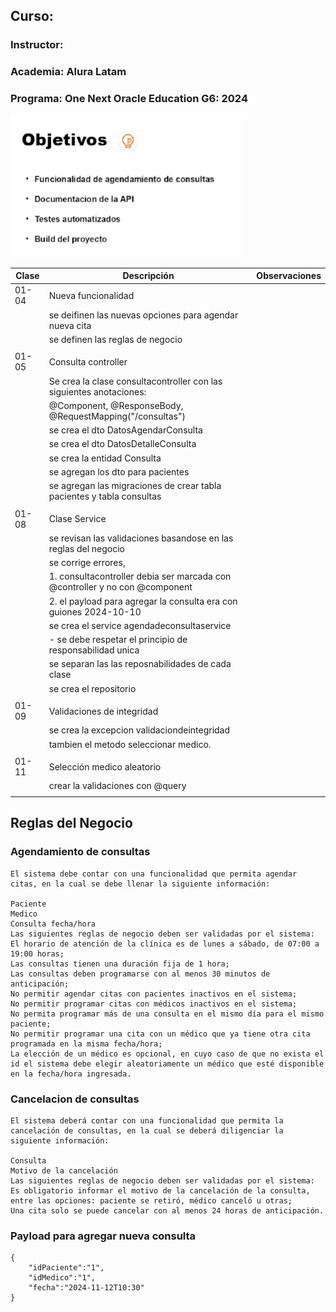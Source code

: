 ## Curso:
### Instructor:
### Academia: Alura Latam
### Programa: One Next Oracle Education G6: 2024


![img.png](img.png)

| Clase | Descripción                                                                 | Observaciones |
|-------|-----------------------------------------------------------------------------|---------------|
| 01-04 | Nueva funcionalidad                                                         |               |
|       | se deifinen las nuevas opciones para agendar nueva cita                     |               |
|       | se definen las reglas de negocio                                            |               |
|       |                                                                             |               |
| 01-05 | Consulta controller                                                         |               |
|       | Se crea la clase consultacontroller con las siguientes anotaciones:         |               |
|       | @Component, @ResponseBody, @RequestMapping("/consultas")                    |               |
|       | se crea el dto DatosAgendarConsulta                                         |               |
|       | se crea el dto DatosDetalleConsulta                                         |               |
|       | se crea la entidad Consulta                                                 |               |
|       | se agregan los dto para pacientes                                           |               |
|       | se agregan las migraciones de crear tabla pacientes y tabla consultas       |               |
|       |                                                                             |               |
| 01-08 | Clase Service                                                               |               |
|       | se revisan las validaciones basandose en las reglas del negocio             |               |
|       | se corrige errores,                                                         |               |
|       | 1. consultacontroller debia ser marcada con @controller y no con @component |               |
|       | 2. el payload para agregar la consulta era con guiones 2024-10-10           |               |
|       | se crea el service agendadeconsultaservice                                  |               |
|       | - se debe respetar el principio de responsabilidad unica                    |               |
|       | se separan las las reposnabilidades de cada clase                           |               |
|       | se crea el repositorio                                                      |               |
|       |                                                                             |               |
| 01-09 | Validaciones de integridad                                                  |               |
|       | se crea la excepcion validaciondeintegridad                                 |               |
|       | tambien el metodo seleccionar medico.                                       |               |
|       |                                                                             |               |
| 01-11 | Selección medico aleatorio                                                  |               |
|       | crear la validaciones con @query                                            |               |
|       |                                                                             |               |


## Reglas del Negocio

### Agendamiento de consultas

    El sistema debe contar con una funcionalidad que permita agendar citas, en la cual se debe llenar la siguiente información:

    Paciente
    Medico
    Consulta fecha/hora
    Las siguientes reglas de negocio deben ser validadas por el sistema:
    El horario de atención de la clínica es de lunes a sábado, de 07:00 a 19:00 horas;
    Las consultas tienen una duración fija de 1 hora;
    Las consultas deben programarse con al menos 30 minutos de anticipación;
    No permitir agendar citas con pacientes inactivos en el sistema;
    No permitir programar citas con médicos inactivos en el sistema;
    No permita programar más de una consulta en el mismo día para el mismo paciente;
    No permitir programar una cita con un médico que ya tiene otra cita programada en la misma fecha/hora;
    La elección de un médico es opcional, en cuyo caso de que no exista el id el sistema debe elegir aleatoriamente un médico que esté disponible en la fecha/hora ingresada.


### Cancelacion de consultas

    El sistema deberá contar con una funcionalidad que permita la cancelación de consultas, en la cual se deberá diligenciar la siguiente información:

    Consulta
    Motivo de la cancelación
    Las siguientes reglas de negocio deben ser validadas por el sistema:
    Es obligatorio informar el motivo de la cancelación de la consulta, entre las opciones: paciente se retiró, médico canceló u otras;
    Una cita solo se puede cancelar con al menos 24 horas de anticipación.

### Payload para agregar nueva consulta

    {
        "idPaciente":"1",
        "idMedico":"1",
        "fecha":"2024-11-12T10:30"
    }